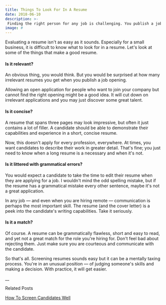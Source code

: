 ```yaml
---
title: Things To Look For In A Resume
date: 2018-06-10
description: >-
 Finding the right person for any job is challenging. You publish a job, applications come in, you screen their resumes and move them on to the next stages. To make sure your pipeline has high quality candidates, you need to ensure your screening process is robust.
image: #
---
```

Evaluating a resume isn't as easy as it sounds. Especially for a small business, it is difficult to know what to look for in a resume. Let's look at some of the things that make a good resume.

#### Is it relevant?
An obvious thing, you would think. But you would be surprised at how many irrelevant resumes you get when you publish a job opening.

Allowing an open application for people who want to join your company but cannot find the right opening might be a good idea. It will cut down on irrelevant applications and you may just discover some great talent.

#### Is it concise?
A resume that spans three pages may look impressive, but often it just contains a lot of filler. A candidate should be able to demonstrate their capabilities and experience in a short, concise resume.

Now, this doesn't apply for every profession, everywhere. At times, you want candidates to describe their work in greater detail. That's fine; you just need to know when a long resume is a necessary and when it's not.

#### Is it littered with grammatical errors?
You would expect a candidate to take the time to edit their resume when they are applying for a job. I wouldn't mind the odd spelling mistake, but if the resume has a grammatical mistake every other sentence, maybe it's not a great application.

In any job — and even when you are hiring remote — communication is perhaps the most important skill. The resume (and the cover letter) is a peek into the candidate's writing capabilities. Take it seriously.

#### Is it a match?
Of course. A resume can be grammatically flawless, short and easy to read, and yet not a great match for the role you're hiring for. Don't feel bad about rejecting them. Just make sure you are courteous and communicate with the candidate.

So that's all. Screening resumes sounds easy but it can be a mentally taxing process. You're in an unusual position — of judging someone's skills and making a decision. With practice, it will get easier.

__

Related Posts

[How To Screen Candidates Well](/resources/screening/candidate-screening)